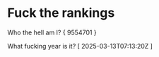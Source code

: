 # Fuck the rankings

Who the hell am I?
{ 9554701 }

What fucking year is it?
[ 2025-03-13T07:13:20Z ]
